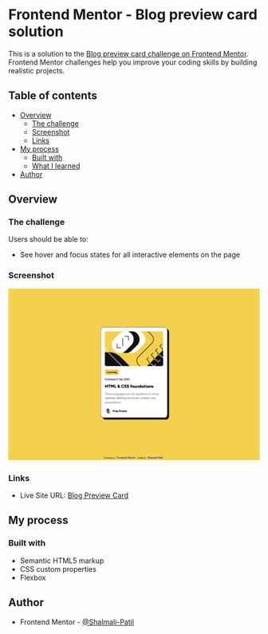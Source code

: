 # Frontend Mentor - Blog preview card solution

This is a solution to the [Blog preview card challenge on Frontend Mentor](https://www.frontendmentor.io/challenges/blog-preview-card-ckPaj01IcS). Frontend Mentor challenges help you improve your coding skills by building realistic projects. 

## Table of contents

- [Overview](#overview)
  - [The challenge](#the-challenge)
  - [Screenshot](#screenshot)
  - [Links](#links)
- [My process](#my-process)
  - [Built with](#built-with)
  - [What I learned](#what-i-learned)
- [Author](#author)

## Overview

### The challenge

Users should be able to:

- See hover and focus states for all interactive elements on the page

### Screenshot

![](./screenshot.png)

### Links
- Live Site URL: [Blog Preview Card](https://shalmali-patil.github.io/blog-preview-card-main/)

## My process

### Built with

- Semantic HTML5 markup
- CSS custom properties
- Flexbox

## Author

- Frontend Mentor - [@Shalmali-Patil](https://www.frontendmentor.io/profile/Shalmali-Patil)
